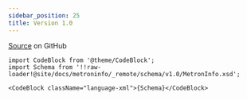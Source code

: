 ```yaml
---
sidebar_position: 25
title: Version 1.0
---
```


[Source](https://github.com/Metron-Project/metroninfo/blob/master/schema/v1.0/MetronInfo.xsd) on GitHub

```mdx-code-block
import CodeBlock from '@theme/CodeBlock';
import Schema from '!!raw-loader!@site/docs/metroninfo/_remote/schema/v1.0/MetronInfo.xsd';

<CodeBlock className="language-xml">{Schema}</CodeBlock>
```